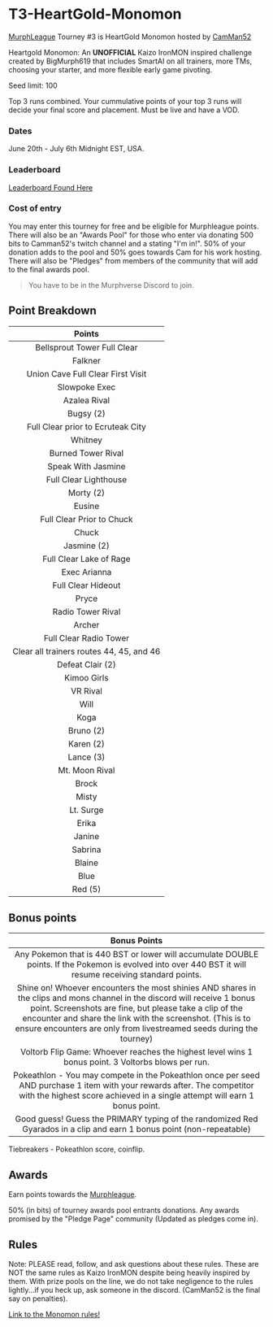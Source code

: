 # T3-HeartGold-Monomon

[MurphLeague](https://github.com/TakeJoshyy/TheMurphVerse/edit/main/2.Tournaments/1.MurphLeague-2025/README.md
) Tourney #3 is HeartGold Monomon hosted by [CamMan52](https://www.twitch.tv/camman52)

Heartgold Monomon: An **UNOFFICIAL** Kaizo IronMON inspired challenge created by BigMurph619 that includes SmartAI on all trainers, more TMs, choosing your starter, and more flexible early game pivoting.

Seed limit: 100

Top 3 runs combined. Your cummulative points of your top 3 runs will decide your final score and placement. Must be live and have a VOD.

### Dates
June 20th - July 6th Midnight EST, USA.

### Leaderboard

[Leaderboard Found Here](https://takejoshyy.github.io/TheMurphVerse/pages/T2Standings.html)

### Cost of entry

You may enter this tourney for free and be eligible for Murphleague points. There will also be an "Awards Pool" for those who enter via donating 500 bits to Camman52's twitch channel and a stating "I'm in!". 50% of your donation adds to the pool and 50% goes towards Cam for his work hosting. There will also be "Pledges" from members of the community that will add to the final awards pool.

> You have to be in the Murphverse Discord to join.

## Point Breakdown

|           Points                                  |
| :-----------------------------------------------: |
| Bellsprout Tower Full Clear                       |
| Falkner                                           |
| Union Cave Full Clear First Visit                 |
| Slowpoke Exec                                     |
| Azalea Rival                                      |
| Bugsy (2)                                             |
| Full Clear prior to Ecruteak City                 |
| Whitney                                           |
| Burned Tower Rival                                |
| Speak With Jasmine                                |
| Full Clear Lighthouse                             |
| Morty (2)                                             |
| Eusine                                            |
| Full Clear Prior to Chuck                         |
| Chuck                                             |
| Jasmine (2)                                          |
| Full Clear Lake of Rage                           |
| Exec Arianna                                      |
| Full Clear Hideout                                |
| Pryce                                             |
| Radio Tower Rival |
| Archer |
| Full Clear Radio Tower |
| Clear all trainers routes 44, 45, and 46 |
| Defeat Clair (2) |
| Kimoo Girls |
| VR Rival |
| Will |
| Koga |
| Bruno (2) |
| Karen (2) |
| Lance (3) |
|Mt. Moon Rival|
|Brock|
|Misty|
|Lt. Surge|
|Erika|
|Janine|
|Sabrina|
|Blaine|
|Blue|
|Red (5)|

## Bonus points

|        Bonus Points       |
| :-----------------------: |
| Any Pokemon that is 440 BST or lower will accumulate DOUBLE points. If the Pokemon is evolved into over 440 BST it will resume receiving standard points.                |
| Shine on! Whoever encounters the most shinies AND shares in the clips and mons channel in the discord will receive 1 bonus point. Screenshots are fine, but please take a clip of the encounter and share the link with the screenshot. (This is to ensure encounters are only from livestreamed seeds during the tourney) |
| Voltorb Flip Game: Whoever reaches the highest level wins 1 bonus point. 3 Voltorbs blows per run. |
| Pokeathlon - You may compete in the Pokeathlon once per seed AND purchase 1 item with your rewards after. The competitor with the highest score achieved in a single attempt will earn 1 bonus point. |
| Good guess! Guess the PRIMARY typing of the randomized Red Gyarados in a clip and earn 1 bonus point (non-repeatable) |

Tiebreakers - Pokeathlon score, coinflip.


## Awards

Earn points towards the [Murphleague](https://github.com/TakeJoshyy/TheMurphVerse/tree/main/2.Tournaments/1.MurphLeague-2025).

50% (in bits) of tourney awards pool entrants donations. Any awards promised by the "Pledge Page" community (Updated as pledges come in).

## Rules

Note: PLEASE read, follow, and ask questions about these rules. These are NOT the same rules as Kaizo IronMON despite being heavily inspired by them. With prize pools on the line, we do not take negligence to the rules lightly...if you heck up, ask someone in the discord. (CamMan52 is the final say on penalties).

[Link to the Monomon rules!](https://github.com/BigMurph619/Heartgold-Monomon)
